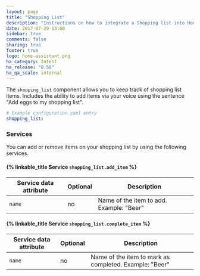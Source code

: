 ```yaml
---
layout: page
title: "Shopping List"
description: "Instructions on how to integrate a Shopping list into Home Assistant using Intent."
date: 2017-07-29 13:00
sidebar: true
comments: false
sharing: true
footer: true
logo: home-assistant.png
ha_category: Intent
ha_release: "0.50"
ha_qa_scale: internal
---
```


The `shopping_list` component allows you to keep track of shopping list items. Includes the ability to add items via your voice using the sentence "Add eggs to my shopping list".

```yaml
# Example configuration.yaml entry
shopping_list:
```

### Services
You can add or remove items on your shopping list by using the following services.

#### {% linkable_title Service `shopping_list.add_item` %}

| Service data attribute | Optional | Description                                            |
|------------------------|----------|--------------------------------------------------------|
| `name`                 |       no | Name of the item to add. Example: "Beer"               |

#### {% linkable_title Service `shopping_list.complete_item` %}

| Service data attribute | Optional | Description                                            |
|------------------------|----------|--------------------------------------------------------|
| `name`                 |       no | Name of the item to mark as completed. Example: "Beer" |